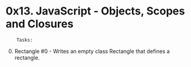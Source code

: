 # 0x13. JavaScript - Objects, Scopes and Closures


		Tasks:

0. Rectangle #0 - Writes an empty class Rectangle that defines a rectangle.
